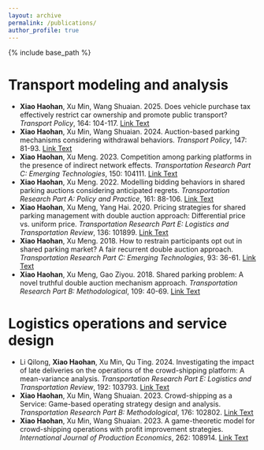 ```yaml
---
layout: archive
permalink: /publications/
author_profile: true
---
```


{% include base_path %}

Transport modeling and analysis
======
*  **Xiao Haohan**, Xu Min, Wang Shuaian. 2025. Does vehicle purchase tax effectively restrict car ownership and promote public transport? *Transport Policy*, 164: 104-117. [Link Text](https://doi.org/10.1016/j.tranpol.2025.01.038)
*  **Xiao Haohan**, Xu Min, Wang Shuaian. 2024. Auction-based parking mechanisms considering withdrawal behaviors. *Transport Policy*, 147: 81-93. [Link Text](https://doi.org/10.1016/j.tranpol.2023.12.010)
*  **Xiao Haohan**, Xu Meng. 2023. Competition among parking platforms in the presence of indirect network effects. *Transportation Research Part C: Emerging Technologies*, 150: 104111. [Link Text](https://doi.org/10.1016/j.trc.2023.104111)
*  **Xiao Haohan**, Xu Meng. 2022. Modelling bidding behaviors in shared parking auctions considering anticipated regrets. *Transportation Research Part A: Policy and Practice*, 161: 88-106. [Link Text](https://doi.org/10.1016/j.tra.2022.05.001)
*  **Xiao Haohan**, Xu Meng, Yang Hai. 2020. Pricing strategies for shared parking management with double auction approach: Differential price vs. uniform price. *Transportation Research Part E: Logistics and Transportation Review*, 136: 101899. [Link Text](https://doi.org/10.1016/j.tre.2020.101899)
*  **Xiao Haohan**, Xu Meng. 2018. How to restrain participants opt out in shared parking market? A fair recurrent double auction approach. *Transportation Research Part C: Emerging Technologies*, 93: 36-61. [Link Text](https://doi.org/10.1016/j.trc.2018.05.023)
*  **Xiao Haohan**, Xu Meng, Gao Ziyou. 2018. Shared parking problem: A novel truthful double auction mechanism approach. *Transportation Research Part B: Methodological*, 109: 40-69. [Link Text](https://doi.org/10.1016/j.trb.2018.01.008)

Logistics operations and service design
======
*  Li Qilong, **Xiao Haohan**, Xu Min, Qu Ting. 2024. Investigating the impact of late deliveries on the operations of the crowd-shipping platform: A mean-variance analysis. *Transportation Research Part E: Logistics and Transportation Review*, 192: 103793. [Link Text](https://doi.org/10.1016/j.tre.2024.103793)
*  **Xiao Haohan**, Xu Min, Wang Shuaian. 2023. Crowd-shipping as a Service: Game-based operating strategy design and analysis. *Transportation Research Part B: Methodological*, 176: 102802. [Link Text](https://doi.org/10.1016/j.trb.2023.102802)
*  **Xiao Haohan**, Xu Min, Wang Shuaian. 2023. A game-theoretic model for crowd-shipping operations with profit improvement strategies. *International Journal of Production Economics*, 262: 108914. [Link Text](https://doi.org/10.1016/j.ijpe.2023.108914)
